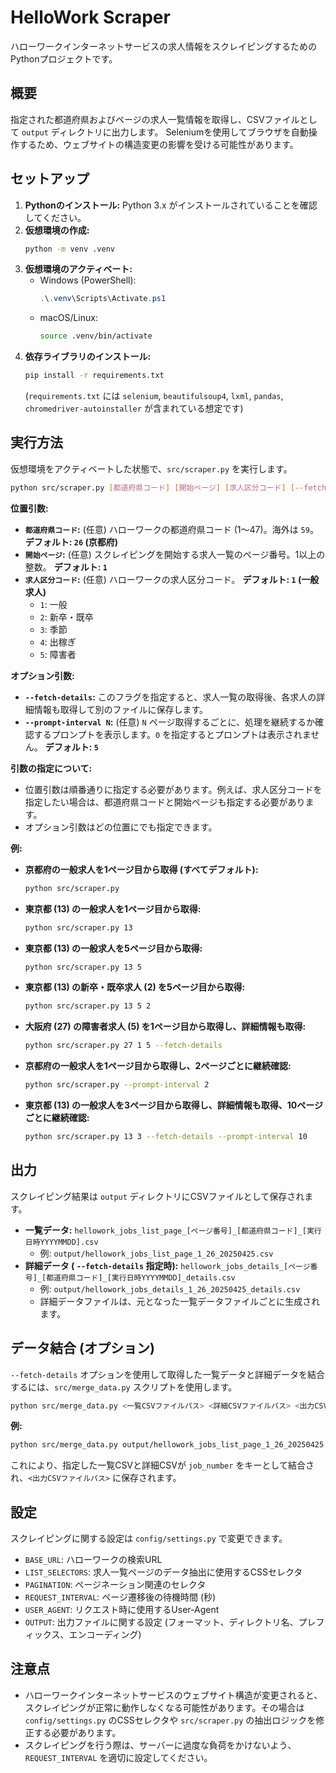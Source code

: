 # HelloWork Scraper

ハローワークインターネットサービスの求人情報をスクレイピングするためのPythonプロジェクトです。

## 概要

指定された都道府県およびページの求人一覧情報を取得し、CSVファイルとして `output` ディレクトリに出力します。
Seleniumを使用してブラウザを自動操作するため、ウェブサイトの構造変更の影響を受ける可能性があります。

## セットアップ

1.  **Pythonのインストール:** Python 3.x がインストールされていることを確認してください。
2.  **仮想環境の作成:**
    ```bash
    python -m venv .venv
    ```
3.  **仮想環境のアクティベート:**
    *   Windows (PowerShell):
        ```powershell
        .\.venv\Scripts\Activate.ps1
        ```
    *   macOS/Linux:
        ```bash
        source .venv/bin/activate
        ```
4.  **依存ライブラリのインストール:**
    ```bash
    pip install -r requirements.txt
    ```
    (`requirements.txt` には `selenium`, `beautifulsoup4`, `lxml`, `pandas`, `chromedriver-autoinstaller` が含まれている想定です)

## 実行方法

仮想環境をアクティベートした状態で、`src/scraper.py` を実行します。

```bash
python src/scraper.py [都道府県コード] [開始ページ] [求人区分コード] [--fetch-details] [--prompt-interval N]
```

**位置引数:**

*   **`都道府県コード`:** (任意) ハローワークの都道府県コード (1～47)。海外は `59`。 **デフォルト: `26` (京都府)**
*   **`開始ページ`:** (任意) スクレイピングを開始する求人一覧のページ番号。1以上の整数。 **デフォルト: `1`**
*   **`求人区分コード`:** (任意) ハローワークの求人区分コード。 **デフォルト: `1` (一般求人)**
    *   `1`: 一般
    *   `2`: 新卒・既卒
    *   `3`: 季節
    *   `4`: 出稼ぎ
    *   `5`: 障害者

**オプション引数:**

*   **`--fetch-details`:** このフラグを指定すると、求人一覧の取得後、各求人の詳細情報も取得して別のファイルに保存します。
*   **`--prompt-interval N`:** (任意) `N` ページ取得するごとに、処理を継続するか確認するプロンプトを表示します。`0` を指定するとプロンプトは表示されません。 **デフォルト: `5`**

**引数の指定について:**

*   位置引数は順番通りに指定する必要があります。例えば、求人区分コードを指定したい場合は、都道府県コードと開始ページも指定する必要があります。
*   オプション引数はどの位置にでも指定できます。

**例:**

*   **京都府の一般求人を1ページ目から取得 (すべてデフォルト):**
    ```bash
    python src/scraper.py
    ```
*   **東京都 (13) の一般求人を1ページ目から取得:**
    ```bash
    python src/scraper.py 13
    ```
*   **東京都 (13) の一般求人を5ページ目から取得:**
    ```bash
    python src/scraper.py 13 5
    ```
*   **東京都 (13) の新卒・既卒求人 (2) を5ページ目から取得:**
    ```bash
    python src/scraper.py 13 5 2
    ```
*   **大阪府 (27) の障害者求人 (5) を1ページ目から取得し、詳細情報も取得:**
    ```bash
    python src/scraper.py 27 1 5 --fetch-details
    ```
*   **京都府の一般求人を1ページ目から取得し、2ページごとに継続確認:**
    ```bash
    python src/scraper.py --prompt-interval 2
    ```
*   **東京都 (13) の一般求人を3ページ目から取得し、詳細情報も取得、10ページごとに継続確認:**
    ```bash
    python src/scraper.py 13 3 --fetch-details --prompt-interval 10
    ```

## 出力

スクレイピング結果は `output` ディレクトリにCSVファイルとして保存されます。

*   **一覧データ:** `hellowork_jobs_list_page_[ページ番号]_[都道府県コード]_[実行日時YYYYMMDD].csv`
    *   例: `output/hellowork_jobs_list_page_1_26_20250425.csv`
*   **詳細データ ( `--fetch-details` 指定時):** `hellowork_jobs_details_[ページ番号]_[都道府県コード]_[実行日時YYYYMMDD]_details.csv`
    *   例: `output/hellowork_jobs_details_1_26_20250425_details.csv`
    *   詳細データファイルは、元となった一覧データファイルごとに生成されます。

## データ結合 (オプション)

`--fetch-details` オプションを使用して取得した一覧データと詳細データを結合するには、`src/merge_data.py` スクリプトを使用します。

```bash
python src/merge_data.py <一覧CSVファイルパス> <詳細CSVファイルパス> <出力CSVファイルパス>
```

**例:**

```bash
python src/merge_data.py output/hellowork_jobs_list_page_1_26_20250425.csv output/hellowork_jobs_details_1_26_20250425_details.csv output/merged_jobs_page_1.csv
```

これにより、指定した一覧CSVと詳細CSVが `job_number` をキーとして結合され、`<出力CSVファイルパス>` に保存されます。

## 設定

スクレイピングに関する設定は `config/settings.py` で変更できます。

*   `BASE_URL`: ハローワークの検索URL
*   `LIST_SELECTORS`: 求人一覧ページのデータ抽出に使用するCSSセレクタ
*   `PAGINATION`: ページネーション関連のセレクタ
*   `REQUEST_INTERVAL`: ページ遷移後の待機時間 (秒)
*   `USER_AGENT`: リクエスト時に使用するUser-Agent
*   `OUTPUT`: 出力ファイルに関する設定 (フォーマット、ディレクトリ名、プレフィックス、エンコーディング)

## 注意点

*   ハローワークインターネットサービスのウェブサイト構造が変更されると、スクレイピングが正常に動作しなくなる可能性があります。その場合は `config/settings.py` のCSSセレクタや `src/scraper.py` の抽出ロジックを修正する必要があります。
*   スクレイピングを行う際は、サーバーに過度な負荷をかけないよう、`REQUEST_INTERVAL` を適切に設定してください。

